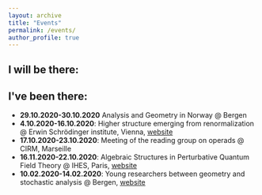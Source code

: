 ```yaml
---
layout: archive
title: "Events"
permalink: /events/
author_profile: true
---
```


## I will be there:



## I've been there:

* **29.10.2020-30.10.2020** Analysis and Geometry in Norway @ Bergen
* **4.10.2020-16.10.2020**: Higher structure emerging from renormalization @ Erwin Schrödinger institute, Vienna, [website](https://www.esi.ac.at/events/e375/)
* **17.10.2020-23.10.2020**: Meeting of the reading group on operads @ CIRM, Marseille
* **16.11.2020-22.10.2020**: Algebraic Structures in Perturbative Quantum Field Theory @ IHES, Paris, [website](https://www.ihes.fr/algebraic-structures-in-perturbative-quantum-field-theory-une-conference-en-lhonneur-du-60e-anniversaire-de-dirk-kreimer/)
* **10.02.2020-14.02.2020**: Young researchers between geometry and stochastic analysis @ Bergen, [website](https://sites.google.com/view/workshop-bergen2020/home)
